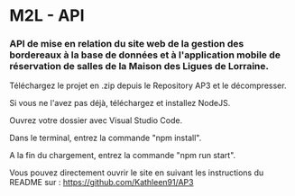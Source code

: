 # M2L - API

### API de mise en relation du site web de la gestion des bordereaux à la base de données et à l'application mobile de réservation de salles de la Maison des Ligues de Lorraine.

Téléchargez le projet en .zip depuis le Repository AP3 et le décompresser.

Si vous ne l'avez pas déjà, téléchargez et installez NodeJS.

Ouvrez votre dossier avec Visual Studio Code.

Dans le terminal, entrez la commande "npm install".

A la fin du chargement, entrez la commande "npm run start".

Vous pouvez directement ouvrir le site en suivant les instructions du README sur :
https://github.com/Kathleen91/AP3
